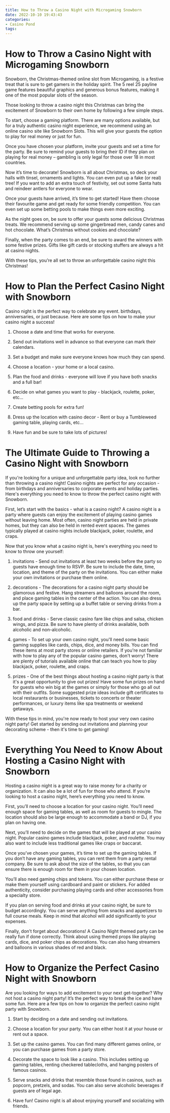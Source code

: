 ```yaml
---
title: How to Throw a Casino Night with Microgaming Snowborn 
date: 2022-10-10 19:43:43
categories:
- Casino Pond
tags:
---
```



#  How to Throw a Casino Night with Microgaming Snowborn 

Snowborn, the Christmas-themed online slot from Microgaming, is a festive treat that is sure to get gamers in the holiday spirit. The 5 reel 25 payline game features beautiful graphics and generous bonus features, making it one of the most popular slots of the season.

Those looking to throw a casino night this Christmas can bring the excitement of Snowborn to their own home by following a few simple steps.

To start, choose a gaming platform. There are many options available, but for a truly authentic casino night experience, we recommend using an online casino site like Snowborn Slots. This will give your guests the option to play for real money or just for fun.

Once you have chosen your platform, invite your guests and set a time for the party. Be sure to remind your guests to bring their ID if they plan on playing for real money – gambling is only legal for those over 18 in most countries.

Now it’s time to decorate! Snowborn is all about Christmas, so deck your halls with tinsel, ornaments and lights. You can even put up a fake (or real) tree! If you want to add an extra touch of festivity, set out some Santa hats and reindeer antlers for everyone to wear.

Once your guests have arrived, it’s time to get started! Have them choose their favourite game and get ready for some friendly competition. You can even set up some betting pools to make things even more exciting.

As the night goes on, be sure to offer your guests some delicious Christmas treats. We recommend serving up some gingerbread men, candy canes and hot chocolate. What’s Christmas without cookies and chocolate?

Finally, when the party comes to an end, be sure to award the winners with some festive prizes. Gifts like gift cards or stocking stuffers are always a hit at casino nights.

With these tips, you’re all set to throw an unforgettable casino night this Christmas!

#  How to Plan the Perfect Casino Night with Snowborn 

Casino night is the perfect way to celebrate any event. birthdays, anniversaries, or just because. Here are some tips on how to make your casino night a success!

1. Choose a date and time that works for everyone.

2. Send out invitations well in advance so that everyone can mark their calendars.

3. Set a budget and make sure everyone knows how much they can spend.

4. Choose a location - your home or a local casino.

5. Plan the food and drinks - everyone will love if you have both snacks and a full bar!

6. Decide on what games you want to play - blackjack, roulette, poker, etc...
7. Create betting pools for extra fun!
8. Dress up the location with casino decor - Rent or buy a Tumbleweed gaming table, playing cards, etc...
9. Have fun and be sure to take lots of pictures!

#  The Ultimate Guide to Throwing a Casino Night with Snowborn 

If you're looking for a unique and unforgettable party idea, look no further than throwing a casino night! Casino nights are perfect for any occasion - from birthdays and anniversaries to corporate events and holiday parties. Here's everything you need to know to throw the perfect casino night with Snowborn. 

First, let’s start with the basics - what is a casino night? A casino night is a party where guests can enjoy the excitement of playing casino games without leaving home. Most often, casino night parties are held in private homes, but they can also be held in rented event spaces. The games typically played at casino nights include blackjack, poker, roulette, and craps. 

Now that you know what a casino night is, here's everything you need to know to throw one yourself: 

1) invitations - Send out invitations at least two weeks before the party so guests have enough time to RSVP. Be sure to include the date, time, location, and theme of the party on the invitations. You can either make your own invitations or purchase them online. 

2) decorations - The decorations for a casino night party should be glamorous and festive. Hang streamers and balloons around the room, and place gaming tables in the center of the action. You can also dress up the party space by setting up a buffet table or serving drinks from a bar. 

3) food and drinks - Serve classic casino fare like chips and salsa, chicken wings, and pizza. Be sure to have plenty of drinks available, both alcoholic and non-alcoholic. 

4) games - To set up your own casino night, you'll need some basic gaming supplies like cards, chips, dice, and money bills. You can find these items at most party stores or online retailers. If you're not familiar with how to play any of the popular casino games, don't worry! There are plenty of tutorials available online that can teach you how to play blackjack, poker, roulette, and craps. 

5) prizes - One of the best things about hosting a casino night party is that it's a great opportunity to give out prizes! Have some fun prizes on hand for guests who win big at the games or simply for those who go all out with their outfits. Some suggested prize ideas include gift certificates to local restaurants or businesses, tickets to concerts or theater performances, or luxury items like spa treatments or weekend getaways. 

With these tips in mind, you're now ready to host your very own casino night party! Get started by sending out invitations and planning your decorating scheme - then it's time to get gaming!

#  Everything You Need to Know About Hosting a Casino Night with Snowborn 

Hosting a casino night is a great way to raise money for a charity or organization. It can also be a lot of fun for those who attend. If you’re looking to host a casino night, here’s everything you need to know.

First, you’ll need to choose a location for your casino night. You’ll need enough space for gaming tables, as well as room for guests to mingle. The location should also be large enough to accommodate a band or DJ, if you plan on having one.

Next, you’ll need to decide on the games that will be played at your casino night. Popular casino games include blackjack, poker, and roulette. You may also want to include less traditional games like craps or baccarat.

Once you’ve chosen your games, it’s time to set up the gaming tables. If you don’t have any gaming tables, you can rent them from a party rental company. Be sure to ask about the size of the tables, so that you can ensure there is enough room for them in your chosen location.

You’ll also need gaming chips and tokens. You can either purchase these or make them yourself using cardboard and paint or stickers. For added authenticity, consider purchasing playing cards and other accessories from a specialty store.

If you plan on serving food and drinks at your casino night, be sure to budget accordingly. You can serve anything from snacks and appetizers to full course meals. Keep in mind that alcohol will add significantly to your expenses.

Finally, don’t forget about decorations! A Casino Night themed party can be really fun if done correctly. Think about using themed props like playing cards, dice, and poker chips as decorations. You can also hang streamers and balloons in various shades of red and black.

#  How to Organize the Perfect Casino Night with Snowborn

Are you looking for ways to add excitement to your next get-together? Why not host a casino night party! It’s the perfect way to break the ice and have some fun. Here are a few tips on how to organize the perfect casino night party with Snowborn.

1. Start by deciding on a date and sending out invitations.

2. Choose a location for your party. You can either host it at your house or rent out a space.

3. Set up the casino games. You can find many different games online, or you can purchase games from a party store.

4. Decorate the space to look like a casino. This includes setting up gaming tables, renting checkered tablecloths, and hanging posters of famous casinos.

5. Serve snacks and drinks that resemble those found in casinos, such as popcorn, pretzels, and sodas. You can also serve alcoholic beverages if guests are of legal age.

6. Have fun! Casino night is all about enjoying yourself and socializing with friends.